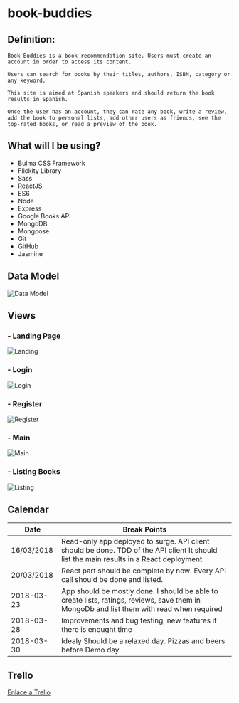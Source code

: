 # book-buddies


## Definition:


    Book Buddies is a book recommendation site. Users must create an account in order to access its content.

    Users can search for books by their titles, authors, ISBN, category or any keyword.

    This site is aimed at Spanish speakers and should return the book results in Spanish.

    Once the user has an account, they can rate any book, write a review, add the book to personal lists, add other users as friends, see the top-rated books, or read a preview of the book.


## What will I be using?

-   Bulma CSS Framework
-   Flickity Library
-   Sass
-   ReactJS
-   ES6
-   Node
-   Express
-   Google Books API
-   MongoDB
-   Mongoose
-   Git
-   GitHub
-   Jasmine



## Data Model


![Data Model](./design/img/Data-Views-UML/DataModel.png)

## Views 

### - Landing Page 
![Landing](./design/img/Data-Views-UML/Landing.png)

### - Login 
![Login](./design/img/Data-Views-UML/Login.png)

### - Register 
![Register](./design/img/Data-Views-UML/Register.png)

### - Main
![Main](./design/img/Data-Views-UML/Main.png)

### - Listing Books
![Listing](./design/img/Data-Views-UML/ListedBooks.png)


## Calendar 

|    Date   |  Break Points  |
|------------|-----------------|
| 16/03/2018 | Read-only app deployed to surge. API client should be done. TDD of the API client It should list the main results in a React deployment| 
| 20/03/2018 | React part should be complete by now. Every API call should be done and listed. | 
| 2018-03-23 | App should be mostly done. I should be able to create lists, ratings, reviews, save them in MongoDb and list them with read when required| 
| 2018-03-28 | Improvements and bug testing, new features if there is enought time| 
| 2018-03-30 | Idealy Should be a relaxed day. Pizzas and beers before Demo day. | 


## Trello

[Enlace a Trello](https://trello.com/b/VuBC8YmB/book-buddies)